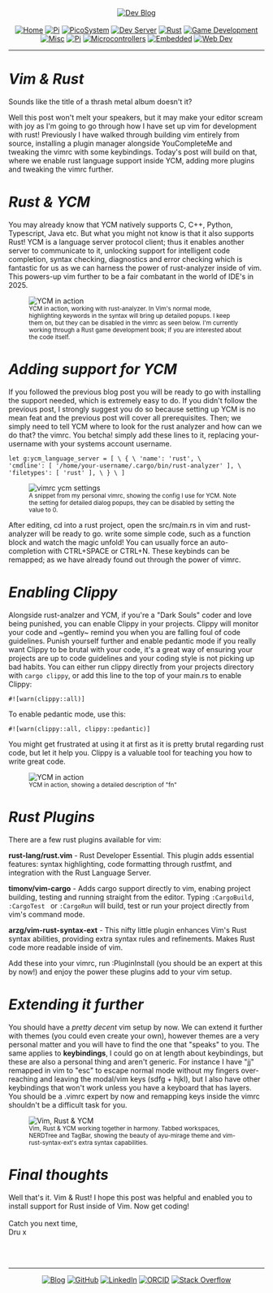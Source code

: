 <!-- Header -->
<link rel="stylesheet" href="../../assets/css/style.css"/>
<div align="center">    
  <a href="../"><img alt="Dev Blog" src="https://img.shields.io/badge/-Developer%20Blog-FE7A16?&logo=git&logoColor=white"></a><br><br></div> 

<div align="center"><a href="../"><img alt="Home" src="https://img.shields.io/badge/-Home-151515?&logo=Arduino&logoColor=C51A4A"></a> <a href="./development"><img alt="Pi" src="https://img.shields.io/badge/-Development-151515?&logo=git&logoColor=C51A4A"></a> <a href="./picosystem"><img alt="PicoSystem" src="https://img.shields.io/badge/-PicoSystem-151515?&logo=raspberrypi&logoColor=C51A4A"></a> <a href="./devserver"><img alt="Dev Server" src="https://img.shields.io/badge/-Dev%20Server-151515?&logo=Ubuntu&logoColor=C51A4A"></a> <a href="./rust"><img alt="Rust" src="https://img.shields.io/badge/-Rust-151515?&logo=rust&logoColor=C51A4A"></a> <a href="./gamedev"><img alt="Game Development" src="https://img.shields.io/badge/-Game%20Development-151515?&logo=steam&logoColor=C51A4A"></a> <a href="./misc"><img alt="Misc" src="https://img.shields.io/badge/-Misc-151515?&logo=Ubuntu&logoColor=C51A4A"></a> <a href="./raspberrypi"><img alt="Pi" src="https://img.shields.io/badge/-Raspberry%20Pi-151515?&logo=Raspberry-Pi&logoColor=C51A4A"></a>
<a href="./microcontrollers"><img alt="Microcontrollers" src="https://img.shields.io/badge/-Microcontrollers-151515?&logo=Arduino&logoColor=FE7A16"></a>
<a href="./embedded"><img alt="Embedded" src="https://img.shields.io/badge/-Embedded-151515?&logo=C&logoColor=8a3f8f"></a>
<a href="./webdev"><img alt="Web Dev" src="https://img.shields.io/badge/-Web%20Development-151515?&logo=html5&logoColor=DD4814"></a></div>
<hr>
<div id="blog-post">
<!-- Main --> 




<h1 id="vim-and-rust"><em>Vim & Rust</em></h1>

<p>Sounds like the title of a thrash metal album doesn't it?</p>
<p>Well this post won't melt your speakers, but it may make your editor scream with joy as I'm going to go through how I have set up vim for development with rust! Previously I have walked through building vim entirely from source, installing a plugin manager alongside YouCompleteMe and tweaking the vimrc with some keybindings. Today's post will build on that, where we enable rust language support inside YCM, adding more plugins and tweaking the vimrc further.</p>


<h1 id="rust-and-ycm"><em>Rust & YCM</em></h1>
<p>You may already know that YCM natively supports C, C++, Python, Typescript, Java etc. But what you might not know is that it also supports Rust! YCM is a language server protocol client; thus it enables another server to communicate to it, unlocking support for intelligent code completion, syntax checking, diagnostics and error checking which is fantastic for us as we can harness the power of rust-analyzer inside of vim. This powers-up vim further to be a fair combatant in the world of IDE's in 2025.</p>

<figure>
<img src="{{ site.baseurl }}/development/img/vim-ycm1.png" alt="YCM in action" style="max-width: 600px; height: auto;" />
<br><sup>YCM in action, working with rust-analyzer. In Vim's normal mode, highlighting keywords in the syntax will bring up detailed popups. I keep them on, but they can be disabled in the vimrc as seen below. I'm currently working through a Rust game development book; if you are interested about the code itself.</sup>
</figure>

<h1 id="adding-ycm-support"><em>Adding support for YCM</em></h1>
<p>If you followed the previous blog post you will be ready to go with installing the support needed, which is extremely easy to do. If you didn't follow the previous post, I strongly suggest you do so because setting up YCM is no mean feat and the previous post will cover all prerequisites. Then; we simply need to tell YCM where to look for the rust analyzer and how can we do that? the vimrc. You betcha! simply add these lines to it, replacing your-username with your systems account username.</p>

<code>let g:ycm_language_server = [
  \ {
  \   'name': 'rust',
  \   'cmdline': [ '/home/your-username/.cargo/bin/rust-analyzer' ],
  \   'filetypes': [ 'rust' ],
  \ }
\ ]</code>


<figure>
<img src="{{ site.baseurl }}/development/img/vimrc-ycm.png" alt="vimrc ycm settings" style="max-width: 600px; height: auto;" />
<br><sup>A snippet from my personal vimrc, showing the config I use for YCM.  Note the setting for detailed dialog popups, they can be disabled by setting the value to 0.</sup>
</figure>

<p>After editing, cd into a rust project, open the src/main.rs in vim and rust-analyzer will be ready to go. write some simple code, such as a function block and watch the magic unfold! You can usually force an auto-completion with CTRL+SPACE or CTRL+N. These keybinds can be remapped; as we have already found out through the power of vimrc. </p>

<h1 id="enabling-clippy"><em>Enabling Clippy</em></h1>
<p>Alongside rust-analzer and YCM, if you're a "Dark Souls" coder and love being punished, you can enable Clippy in your projects. Clippy will monitor your code and ~gently~ remind you when you are falling foul of code guidelines. Punish yourself further and enable pedantic mode if you really want Clippy to be brutal with your code, it's a great way of ensuring your projects are up to code guidelines and your coding style is not picking up bad habits. You can either run clippy directly from your projects directory with <code>cargo clippy</code>, or add this line to the top of your main.rs to enable Clippy:</p>
<p><code>#![warn(clippy::all)]</code></p>
<p>To enable pedantic mode, use this:</p>
<p><code>#![warn(clippy::all, clippy::pedantic)]</code></p>
<p>You might get frustrated at using it at first as it is pretty brutal regarding rust code, but let it help you. Clippy is a valuable tool for teaching you how to write great code.</p>

<figure>
<img src="{{ site.baseurl }}/development/img/vim-ycm3.png" alt="YCM in action" style="max-width: 600px; height: auto;" />
<br><sup>YCM in action, showing a detailed description of "fn"</sup>
</figure>


<h1 id="rust-plugins"><em>Rust Plugins</em></h1>
<p>There are a few rust plugins available for vim:</p>


<p><b>rust-lang/rust.vim</b> - Rust Developer Essential. This plugin adds essential features: syntax highlighting, code formatting through rustfmt, and integration with the Rust Language Server.</p>
<p><b>timonv/vim-cargo</b> - Adds cargo support directly to vim, enabing project building, testing and running straight from the editor. Typing <code>:CargoBuild</code>, <code>:CargoTest </code> or <code>:CargoRun</code> will build, test or run your project directly from vim's command mode.</p>
<p><b>arzg/vim-rust-syntax-ext</b> - This nifty little plugin enhances Vim's Rust syntax abilities, providing extra syntax rules and refinements. Makes Rust code more readable inside of vim.</p>
<p>Add these into your vimrc, run :PluginInstall (you should be an expert at this by now!) and enjoy the power these plugins add to your vim setup.

<h1 id="extending-it-further"><em>Extending it further</em></h1>
<p>You should have a <em>pretty decent</em> vim setup by now. We can extend it further with themes (you could even create your own), however themes are a very personal matter and you will have to find the one that "speaks" to you. The same applies to <b>keybindings</b>, I could go on at length about keybindings, but these are also a personal thing and aren't generic. For instance I have "jj" remapped in vim to "esc" to escape normal mode without my fingers over-reaching and leaving the modal/vim keys (sdfg + hjkl), but I also have other keybindings that won't work unless you have a keyboard that has layers. You should be a .vimrc expert by now and remapping keys inside the vimrc shouldn't be a difficult task for you. </p>

<figure>
<img src="{{ site.baseurl }}/development/img/vim-ycm4.png" alt="Vim, Rust & YCM" style="max-width: 600px; height: auto;" />
<br><sup>Vim, Rust & YCM working together in harmony. Tabbed workspaces, NERDTree and TagBar, showing the beauty of ayu-mirage theme and vim-rust-syntax-ext's extra syntax capabilities.</sup>
</figure>

<h1 id="final-thoughts"><em>Final thoughts</em></h1>
<p>Well that's it. Vim & Rust! I hope this post was helpful and enabled you to install support for Rust inside of Vim. Now get coding!<br/><br/>
Catch you next time, <br/> Dru x </p>


<br>
<!-- Footer -->


<br>
<div align="center"><hr>
  <a href="../"><img alt="Blog" src="https://img.shields.io/badge/-Developer%20Blog-DD4814?style=flat-square&logo=github&logoColor=black"></a> 
  <a href="https://github.com/dntstck"><img alt="GitHub" src="https://img.shields.io/badge/-@dntstck-181717?style=flat-square&logo=GitHub&logoColor=white"></a> 
  <a href="https://www.linkedin.com/in/drudelarosa"><img alt="LinkedIn" src="https://img.shields.io/badge/-LinkedIn-0077B5?style=flat-square&logo=Linkedin&logoColor=white"></a> 
  <a href="https://orcid.org/0009-0003-6755-7655"><img alt="ORCID" src="https://img.shields.io/badge/-ORCID-A6CE39?style=flat-square&logo=ORCID&logoColor=white"></a> 
  <a href="https://stackoverflow.com/users/28874348/dru-delarosa"><img alt="Stack Overflow" src="https://img.shields.io/badge/-Stack%20Overflow-FE7A16?style=flat-square&logo=Stack-Overflow&logoColor=white"></a>
</div>
